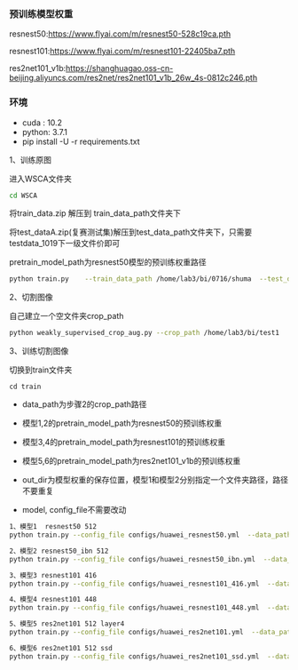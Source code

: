 

### 预训练模型权重

resnest50:https://www.flyai.com/m/resnest50-528c19ca.pth

resnest101:https://www.flyai.com/m/resnest101-22405ba7.pth

 res2net101_v1b:https://shanghuagao.oss-cn-beijing.aliyuncs.com/res2net/res2net101_v1b_26w_4s-0812c246.pth

### 环境

- cuda : 10.2
- python: 3.7.1
- pip install -U -r requirements.txt



1、训练原图

进入WSCA文件夹

```bash
cd WSCA
```

将train_data.zip 解压到 train_data_path文件夹下

将test_dataA.zip(复赛测试集)解压到test_data_path文件夹下，只需要testdata_1019下一级文件价即可

pretrain_model_path为resnest50模型的预训练权重路径

```bash
python train.py    --train_data_path /home/lab3/bi/0716/shuma  --test_data_path /media/lab3/百度云/huawei/testdata_1019   --pretrain_model_path /home/lab3/bi/0716/Veri/resnest50-528c19ca.pth
```

2、切割图像

自己建立一个空文件夹crop_path

```bash
python weakly_supervised_crop_aug.py --crop_path /home/lab3/bi/test1
```

3、训练切割图像

切换到train文件夹

```ba
cd train
```

- data_path为步骤2的crop_path路径

- 模型1,2的pretrain_model_path为resnest50的预训练权重

- 模型3,4的pretrain_model_path为resnest101的预训练权重

- 模型5,6的pretrain_model_path为res2net101_v1b的预训练权重

- out_dir为模型权重的保存位置，模型1和模型2分别指定一个文件夹路径，路径不要重复
- model, config_file不需要改动

```bash
1、模型1  resnest50 512
python train.py --config_file configs/huawei_resnest50.yml  --data_path /home/lab3/bi/test1  --pretrain_model_path /home/lab3/bi/0716/Veri/resnest50-528c19ca.pth  --mode layer4 --out_dir /home/lab3/bi/test/weight1

2、模型2 resnest50_ibn 512
python train.py --config_file configs/huawei_resnest50_ibn.yml  --data_path /home/lab3/bi/test1  --pretrain_model_path /home/lab3/bi/0716/Veri/resnest50-528c19ca.pth  --mode layer4 --out_dir /home/lab3/bi/test/weight2

3、模型3 resnest101 416
python train.py --config_file configs/huawei_resnest101_416.yml  --data_path /home/lab3/bi/test1  --pretrain_model_path /home/lab3/下载/resnest101-22405ba7.pth  --mode layer4 --out_dir /home/lab3/bi/test/weight3

4、模型4 resnest101 448
python train.py --config_file configs/huawei_resnest101_448.yml  --data_path /home/lab3/bi/test1  --pretrain_model_path /home/lab3/下载/resnest101-22405ba7.pth  --mode layer4 --out_dir /home/lab3/bi/test/weight4

5、模型5 res2net101 512 layer4
python train.py --config_file configs/huawei_res2net101.yml  --data_path /home/lab3/bi/test1  --pretrain_model_path /home/lab3/下载/res2net101_v1b_26w_4s-0812c246.pth  --mode layer4 --out_dir /home/lab3/bi/test/weight5

6、模型6 res2net101 512 ssd
python train.py --config_file configs/huawei_res2net101_ssd.yml  --data_path /home/lab3/bi/test1  --pretrain_model_path /home/lab3/下载/res2net101_v1b_26w_4s-0812c246.pth  --mode layer34 --out_dir /home/lab3/bi/test/weight6






```



